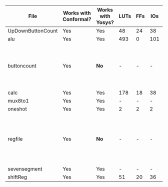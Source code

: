 |     **File**     |**Works with Conformal?**|**Works with Yosys?**|**LUTs**|**FFs**|**IOs**|**BUFGs**|               **Errors**                                       |
|------------------|-------------------------|---------------------|--------|-------|-------|---------|----------------------------------------------------------------|
|UpDownButtonCount |         Yes             |         Yes         |  48    |   24  |   38  |    1    |                  None                                          |
|      alu         |         Yes             |         Yes         |  493   |   0   |  101  |    0    |                  None                                          |
|   buttoncount    |         Yes             |       **No**        |   -    |   -   |   -   |    -    | Has issues getting the proper led values                       |
|      calc        |         Yes             |         Yes         |  178   |   18  |   38  |    1    |                  None                                          |
|      mux8to1     |         Yes             |         Yes         |   -    |   -   |   -   |    -    |                  None                                          |
|     oneshot      |         Yes             |         Yes         |   2    |   2   |   2   |    1    |                  None                                          |
|     regfile      |         Yes             |       **No**        |   -    |   -   |   -   |    -    |  Writedata and the array of registers produce the wrong output.|
|  sevensegment    |         Yes             |         Yes         |   -    |   -   |   -   |    -    |                  None                                          |
|     shiftReg     |         Yes             |         Yes         |   51   |   20  |   36  |    1    |                  None                                          |
